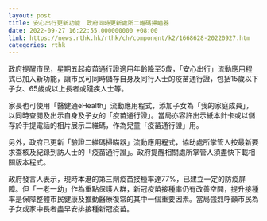 ```yaml
---
layout: post
title: 安心出行更新功能　政府同時更新處所二維碼掃瞄器
date: 2022-09-27 16:22:55.000000000 +08:00
link: https://news.rthk.hk/rthk/ch/component/k2/1668628-20220927.htm
categories: rthk
---
```


政府提醒市民，星期五起疫苗通行證適用年齡降至5歲，「安心出行」流動應用程式已加入新功能，讓市民可同時儲存自身及同行人士的疫苗通行證，包括15歲以下子女、65歲或以上長者或殘疾人士等。

家長也可使用「醫健通eHealth」流動應用程式，添加子女為「我的家庭成員」，以同時查閱及出示自身及子女的「疫苗通行證」。當局亦容許出示紙本針卡或以儲存於手提電話的相片展示二維碼，作為兒童「疫苗通行證」用。

另外，政府已更新「驗證二維碼掃瞄器」流動應用程式，協助處所掌管人按最新要求查核及紀錄到訪人士的「疫苗通行證」。政府提醒相關處所掌管人須盡快下載相關版本程式。
 
政府發言人表示，現時本港的第三劑疫苗接種率達77%，已建立一定的防疫屏障。但「一老一幼」作為重點保護人群，新冠疫苗接種率仍有改善空間，提升接種率是保障整體市民健康及推動醫療復常的其中一個重要因素。當局強烈呼籲市民為子女或家中長者盡早安排接種新冠疫苗。
